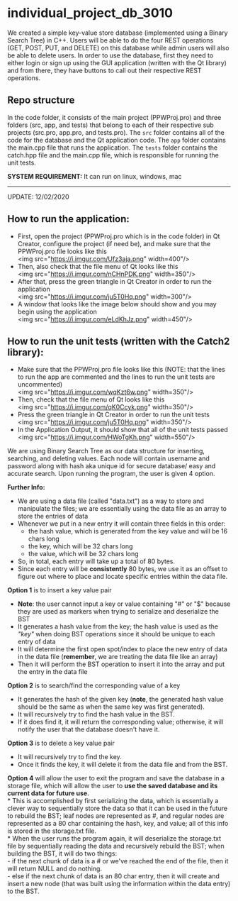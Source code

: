 # individual_project_db_3010
We created a simple key-value store database (implemented using a Binary Search Tree) in C++. Users will be able to do the four REST operations (GET, POST, PUT, and DELETE) on this database while admin users will also be able to delete users. In order to use the database, first they need to either login or sign up using the GUI application (written with the Qt library) and from there, they have buttons to call out their respective REST operations.  

## Repo structure  
In the code folder, it consists of the main project (PPWProj.pro) and three folders (src, app, and tests) that belong to each of their respective sub projects (src.pro, app.pro, and tests.pro). The `src` folder contains all of the code for the database and the Qt application code. The `app` folder contains the main.cpp file that runs the application. The `tests` folder contains the catch.hpp file and the main.cpp file, which is responsible for running the unit tests.  

**SYSTEM REQUIREMENT:** It can run on linux, windows, mac  

****************************************
UPDATE: 12/02/2020

## How to run the application:  
- First, open the project (PPWProj.pro which is in the code folder) in Qt Creator, configure the project (if need be), and make sure that the PPWProj.pro file looks like this  
<img src="https://i.imgur.com/Ufz3aja.png" width=400"/>
- Then, also check that the file menu of Qt looks like this  
<img src="https://i.imgur.com/nCHnPDK.png" width=350"/>
- After that, press the green triangle in Qt Creator in order to run the application  
<img src="https://i.imgur.com/ju5T0Hq.png" width=300"/>
- A window that looks like the image below should show and you may begin using the application  
<img src="https://i.imgur.com/eLdKhJz.png" width=450"/>

## How to run the unit tests (written with the Catch2 library):  
- Make sure that the PPWProj.pro file looks like this (NOTE: that the lines to run the app are commented and the lines to run the unit tests are uncommented)  
<img src="https://i.imgur.com/wqKzt6w.png" width=350"/>
- Then, check that the file menu of Qt looks like this  
<img src="https://i.imgur.com/qK0Ccyk.png" width=350"/>
- Press the green triangle in Qt Creator in order to run the unit tests  
<img src="https://i.imgur.com/ju5T0Hq.png" width=350"/>
- In the Application Output, it should show that all of the unit tests passed    
<img src="https://i.imgur.com/HWoTgKh.png" width=550"/>
  
We are using Binary Search Tree as our data structure for inserting, searching, and deleting values. Each node will contain username and password along with hash aka unique id for secure database/ easy and accurate search. Upon running the program, the user is given 4 option. 

**Further Info:**
- We are using a data file (called "data.txt") as a way to store and manipulate the files; we are essentially using the data file as an array to store the entries of data 
- Whenever we put in a new entry it will contain three fields in this order:
  - the hash value, which is generated from the key value and will be 16 chars long
  - the key, which will be 32 chars long
  - the value, which will be 32 chars long
- So, in total, each entry will take up a total of 80 bytes.
- Since each entry will be **consistently** 80 bytes, we use it as an offset to figure out where to place and locate specific entries within the data file.

**Option 1** is to insert a key value pair
  - **Note**: the user cannot input a key or value containing "#" or "$" because they are used as markers when trying to serialize and deserialize the BST
  - It generates a hash value from the key; the hash value is used as the *"key"* when doing BST operations since it should be unique to each entry of data
  - It will determine the first open spot/index to place the new entry of data in the data file (**remember**, we are treating the data file like an array) 
  - Then it will perform the BST operation to insert it into the array and put the entry in the data file 
  
**Option 2** is to search/find the corresponding value of a key
  - It generates the hash of the given key (**note**, the generated hash value should be the same as when the same key was first generated).
  - It will recursively try to find the hash value in the BST.
  - If it does find it, it will return the corresponding value; otherwise, it will notify the user that the database doesn't have it.

**Option 3** is to delete a key value pair
  - It will recursively try to find the key.
  - Once it finds the key, it will delete it from the data file and from the BST.

**Option 4** will allow the user to exit the program and save the database in a storage file, which will allow the user to **use the saved database and its current data for future use.**  
    * This is accomplished by first serializing the data, which is essentially a clever way to sequentially store the data so that it can be used in the future to rebuild the BST; leaf nodes are represented as #, and regular nodes are represented as a 80 char containing the hash, key, and value; all of this info is stored in the storage.txt file.  
    * When the user runs the program again, it will deserialize the storage.txt file by sequentially reading the data and recursively rebuild the BST; when building the BST, it will do two things:  
      - if the next chunk of data is a # or we've reached the end of the file, then it will return NULL and do nothing.  
      - else if the next chunk of data is an 80 char entry, then it will create and insert a new node (that was built using the information within the data entry) to the BST.  



